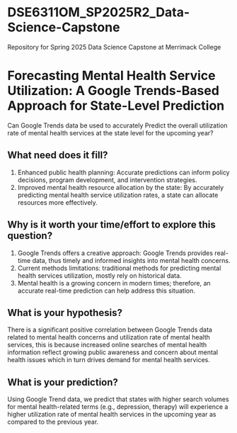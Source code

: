 # DSE6311OM_SP2025R2_Data-Science-Capstone
Repository for Spring 2025 Data Science Capstone at Merrimack College
# Forecasting Mental Health Service Utilization: A Google Trends-Based Approach for State-Level Prediction
Can Google Trends data be used to accurately Predict the overall utilization rate
of mental health services at the state level for the upcoming year?
## What need does it fill?
1. Enhanced public health planning: Accurate predictions can inform policy
decisions, program development, and intervention strategies.
2. Improved mental health resource allocation by the state: By accurately
predicting mental health service utilization rates, a state can allocate
resources more effectively.

## Why is it worth your time/effort to explore this question?
1. Google Trends offers a creative approach: Google Trends provides real-
time data, thus timely and informed insights into mental health concerns.
2. Current methods limitations: traditional methods for predicting mental
health services utilization, mostly rely on historical data.
3. Mental health is a growing concern in modern times; therefore, an
accurate real-time prediction can help address this situation.

## What is your hypothesis?
There is a significant positive correlation between Google Trends data
related to mental health concerns and utilization rate of mental health services, this is
because increased online searches of mental health information reflect growing public
awareness and concern about mental health issues which in turn drives demand for
mental health services.

## What is your prediction?
Using Google Trend data, we predict that states with higher search
volumes for mental health-related terms (e.g., depression, therapy) will experience a
higher utilization rate of mental health services in the upcoming year as compared to
the previous year.
